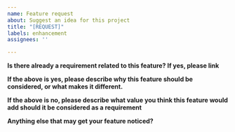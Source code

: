 ```yaml
---
name: Feature request
about: Suggest an idea for this project
title: "[REQUEST]"
labels: enhancement
assignees: ''

---
```


**Is there already a requirement related to this feature? If yes, please link**

**If the above is yes, please describe why this feature should be considered, or what makes it different.**

**If the above is no, please describe what value you think this feature would add should it be considered as a requirement**

**Anything else that may get your feature noticed?**
